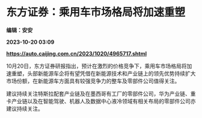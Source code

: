 # 东方证券：乘用车市场格局将加速重塑
**编辑：安安**

**2023-10-20 03:09**

**https://auto.caijing.com.cn/2023/1020/4965717.shtml**

10月20日，东方证券研报指出，预计在激烈的价格竞争下，乘用车市场格局将加速重塑，头部新能源车企将有望凭借在新能源技术和产业链上的领先优势持续扩大市场份额，在新能源车方面具有较强竞争力的整车及零部件公司值得关注。

建议持续关注特斯拉配套产业链及在墨西哥有工厂的零部件公司，华为产业链、重卡产业链以及在智能驾驶、机器人及数据中心液冷领域有相关布局的零部件公司亦建议持续关注。